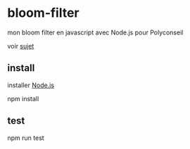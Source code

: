 # bloom-filter
mon bloom filter en javascript avec Node.js pour Polyconseil

voir [sujet](https://github.com/HippolyteJacque/bloom-filter/blob/master/sujet.pdf)

## install
installer [Node.js](https://nodejs.org/en/download/)

npm install

## test
npm run test
